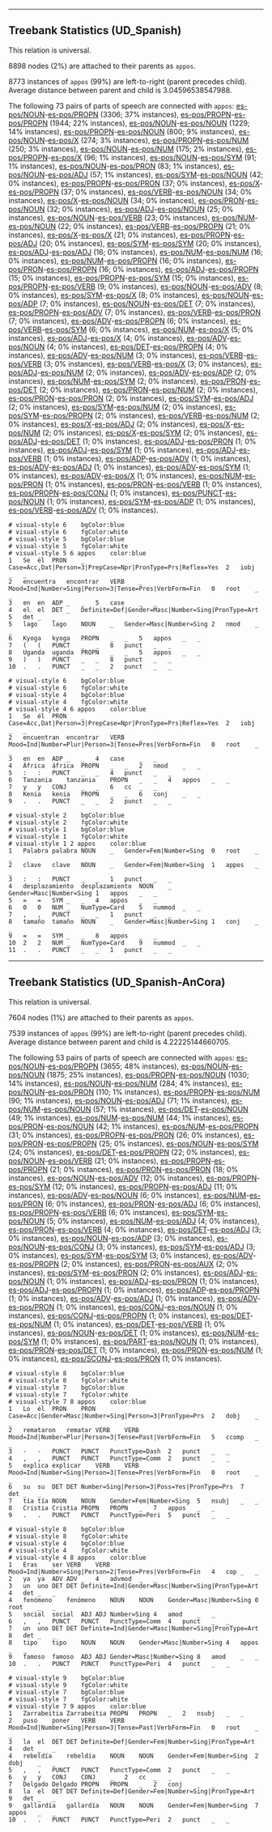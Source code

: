

--------------------------------------------------------------------------------

## Treebank Statistics (UD_Spanish)

This relation is universal.

8898 nodes (2%) are attached to their parents as `appos`.

8773 instances of `appos` (99%) are left-to-right (parent precedes child).
Average distance between parent and child is 3.04596538547988.

The following 73 pairs of parts of speech are connected with `appos`: [es-pos/NOUN]()-[es-pos/PROPN]() (3306; 37% instances), [es-pos/PROPN]()-[es-pos/PROPN]() (1944; 22% instances), [es-pos/NOUN]()-[es-pos/NOUN]() (1229; 14% instances), [es-pos/PROPN]()-[es-pos/NOUN]() (800; 9% instances), [es-pos/NOUN]()-[es-pos/X]() (274; 3% instances), [es-pos/PROPN]()-[es-pos/NUM]() (250; 3% instances), [es-pos/NOUN]()-[es-pos/NUM]() (175; 2% instances), [es-pos/PROPN]()-[es-pos/X]() (96; 1% instances), [es-pos/NOUN]()-[es-pos/SYM]() (91; 1% instances), [es-pos/NOUN]()-[es-pos/PRON]() (83; 1% instances), [es-pos/NOUN]()-[es-pos/ADJ]() (57; 1% instances), [es-pos/SYM]()-[es-pos/NOUN]() (42; 0% instances), [es-pos/PROPN]()-[es-pos/PRON]() (37; 0% instances), [es-pos/X]()-[es-pos/PROPN]() (37; 0% instances), [es-pos/VERB]()-[es-pos/NOUN]() (34; 0% instances), [es-pos/X]()-[es-pos/NOUN]() (34; 0% instances), [es-pos/PRON]()-[es-pos/NOUN]() (32; 0% instances), [es-pos/ADJ]()-[es-pos/NOUN]() (25; 0% instances), [es-pos/NOUN]()-[es-pos/VERB]() (23; 0% instances), [es-pos/NUM]()-[es-pos/NOUN]() (22; 0% instances), [es-pos/VERB]()-[es-pos/PROPN]() (21; 0% instances), [es-pos/X]()-[es-pos/X]() (21; 0% instances), [es-pos/PROPN]()-[es-pos/ADJ]() (20; 0% instances), [es-pos/SYM]()-[es-pos/SYM]() (20; 0% instances), [es-pos/ADJ]()-[es-pos/ADJ]() (16; 0% instances), [es-pos/NUM]()-[es-pos/NUM]() (16; 0% instances), [es-pos/NUM]()-[es-pos/PROPN]() (16; 0% instances), [es-pos/PRON]()-[es-pos/PROPN]() (16; 0% instances), [es-pos/ADJ]()-[es-pos/PROPN]() (15; 0% instances), [es-pos/PROPN]()-[es-pos/SYM]() (15; 0% instances), [es-pos/PROPN]()-[es-pos/VERB]() (9; 0% instances), [es-pos/NOUN]()-[es-pos/ADV]() (8; 0% instances), [es-pos/SYM]()-[es-pos/X]() (8; 0% instances), [es-pos/NOUN]()-[es-pos/ADP]() (7; 0% instances), [es-pos/NOUN]()-[es-pos/DET]() (7; 0% instances), [es-pos/PROPN]()-[es-pos/ADV]() (7; 0% instances), [es-pos/VERB]()-[es-pos/PRON]() (7; 0% instances), [es-pos/ADV]()-[es-pos/PROPN]() (6; 0% instances), [es-pos/VERB]()-[es-pos/SYM]() (6; 0% instances), [es-pos/NUM]()-[es-pos/X]() (5; 0% instances), [es-pos/ADJ]()-[es-pos/X]() (4; 0% instances), [es-pos/ADV]()-[es-pos/NOUN]() (4; 0% instances), [es-pos/DET]()-[es-pos/PROPN]() (4; 0% instances), [es-pos/ADV]()-[es-pos/NUM]() (3; 0% instances), [es-pos/VERB]()-[es-pos/VERB]() (3; 0% instances), [es-pos/VERB]()-[es-pos/X]() (3; 0% instances), [es-pos/ADJ]()-[es-pos/NUM]() (2; 0% instances), [es-pos/ADV]()-[es-pos/ADP]() (2; 0% instances), [es-pos/NUM]()-[es-pos/SYM]() (2; 0% instances), [es-pos/PRON]()-[es-pos/DET]() (2; 0% instances), [es-pos/PRON]()-[es-pos/NUM]() (2; 0% instances), [es-pos/PRON]()-[es-pos/PRON]() (2; 0% instances), [es-pos/SYM]()-[es-pos/ADJ]() (2; 0% instances), [es-pos/SYM]()-[es-pos/NUM]() (2; 0% instances), [es-pos/SYM]()-[es-pos/PROPN]() (2; 0% instances), [es-pos/VERB]()-[es-pos/NUM]() (2; 0% instances), [es-pos/X]()-[es-pos/ADJ]() (2; 0% instances), [es-pos/X]()-[es-pos/NUM]() (2; 0% instances), [es-pos/X]()-[es-pos/SYM]() (2; 0% instances), [es-pos/ADJ]()-[es-pos/DET]() (1; 0% instances), [es-pos/ADJ]()-[es-pos/PRON]() (1; 0% instances), [es-pos/ADJ]()-[es-pos/SYM]() (1; 0% instances), [es-pos/ADJ]()-[es-pos/VERB]() (1; 0% instances), [es-pos/ADP]()-[es-pos/ADV]() (1; 0% instances), [es-pos/ADV]()-[es-pos/ADJ]() (1; 0% instances), [es-pos/ADV]()-[es-pos/SYM]() (1; 0% instances), [es-pos/ADV]()-[es-pos/X]() (1; 0% instances), [es-pos/NUM]()-[es-pos/PRON]() (1; 0% instances), [es-pos/PRON]()-[es-pos/VERB]() (1; 0% instances), [es-pos/PROPN]()-[es-pos/CONJ]() (1; 0% instances), [es-pos/PUNCT]()-[es-pos/NOUN]() (1; 0% instances), [es-pos/SYM]()-[es-pos/ADP]() (1; 0% instances), [es-pos/VERB]()-[es-pos/ADV]() (1; 0% instances).


~~~ conllu
# visual-style 6	bgColor:blue
# visual-style 6	fgColor:white
# visual-style 5	bgColor:blue
# visual-style 5	fgColor:white
# visual-style 5 6 appos	color:blue
1	Se	él	PRON	_	Case=Acc,Dat|Person=3|PrepCase=Npr|PronType=Prs|Reflex=Yes	2	iobj	_	_
2	encuentra	encontrar	VERB	_	Mood=Ind|Number=Sing|Person=3|Tense=Pres|VerbForm=Fin	0	root	_	_
3	en	en	ADP	_	_	5	case	_	_
4	el	el	DET	_	Definite=Def|Gender=Masc|Number=Sing|PronType=Art	5	det	_	_
5	lago	lago	NOUN	_	Gender=Masc|Number=Sing	2	nmod	_	_
6	Kyoga	kyoga	PROPN	_	_	5	appos	_	_
7	(	(	PUNCT	_	_	8	punct	_	_
8	Uganda	uganda	PROPN	_	_	5	appos	_	_
9	)	)	PUNCT	_	_	8	punct	_	_
10	.	.	PUNCT	_	_	2	punct	_	_

~~~


~~~ conllu
# visual-style 6	bgColor:blue
# visual-style 6	fgColor:white
# visual-style 4	bgColor:blue
# visual-style 4	fgColor:white
# visual-style 4 6 appos	color:blue
1	Se	él	PRON	_	Case=Acc,Dat|Person=3|PrepCase=Npr|PronType=Prs|Reflex=Yes	2	iobj	_	_
2	encuentran	encontrar	VERB	_	Mood=Ind|Number=Plur|Person=3|Tense=Pres|VerbForm=Fin	0	root	_	_
3	en	en	ADP	_	_	4	case	_	_
4	África	áfrica	PROPN	_	_	2	nmod	_	_
5	:	:	PUNCT	_	_	4	punct	_	_
6	Tanzania	tanzania	PROPN	_	_	4	appos	_	_
7	y	y	CONJ	_	_	6	cc	_	_
8	Kenia	kenia	PROPN	_	_	6	conj	_	_
9	.	.	PUNCT	_	_	2	punct	_	_

~~~


~~~ conllu
# visual-style 2	bgColor:blue
# visual-style 2	fgColor:white
# visual-style 1	bgColor:blue
# visual-style 1	fgColor:white
# visual-style 1 2 appos	color:blue
1	Palabra	palabra	NOUN	_	Gender=Fem|Number=Sing	0	root	_	_
2	clave	clave	NOUN	_	Gender=Fem|Number=Sing	1	appos	_	_
3	:	:	PUNCT	_	_	1	punct	_	_
4	desplazamiento	desplazamiento	NOUN	_	Gender=Masc|Number=Sing	1	appos	_	_
5	=	=	SYM	_	_	4	appos	_	_
6	0	0	NUM	_	NumType=Card	5	nummod	_	_
7	,	,	PUNCT	_	_	1	punct	_	_
8	tamaño	tamaño	NOUN	_	Gender=Masc|Number=Sing	1	conj	_	_
9	=	=	SYM	_	_	8	appos	_	_
10	2	2	NUM	_	NumType=Card	9	nummod	_	_
11	.	.	PUNCT	_	_	1	punct	_	_

~~~




--------------------------------------------------------------------------------

## Treebank Statistics (UD_Spanish-AnCora)

This relation is universal.

7604 nodes (1%) are attached to their parents as `appos`.

7539 instances of `appos` (99%) are left-to-right (parent precedes child).
Average distance between parent and child is 4.22225144660705.

The following 53 pairs of parts of speech are connected with `appos`: [es-pos/NOUN]()-[es-pos/PROPN]() (3655; 48% instances), [es-pos/NOUN]()-[es-pos/NOUN]() (1875; 25% instances), [es-pos/PROPN]()-[es-pos/NOUN]() (1030; 14% instances), [es-pos/NOUN]()-[es-pos/NUM]() (284; 4% instances), [es-pos/NOUN]()-[es-pos/PRON]() (110; 1% instances), [es-pos/PROPN]()-[es-pos/NUM]() (90; 1% instances), [es-pos/NOUN]()-[es-pos/ADJ]() (71; 1% instances), [es-pos/NUM]()-[es-pos/NOUN]() (57; 1% instances), [es-pos/DET]()-[es-pos/NOUN]() (49; 1% instances), [es-pos/NUM]()-[es-pos/NUM]() (44; 1% instances), [es-pos/PRON]()-[es-pos/NOUN]() (42; 1% instances), [es-pos/NUM]()-[es-pos/PROPN]() (31; 0% instances), [es-pos/PROPN]()-[es-pos/PRON]() (26; 0% instances), [es-pos/PRON]()-[es-pos/PROPN]() (25; 0% instances), [es-pos/NOUN]()-[es-pos/SYM]() (24; 0% instances), [es-pos/DET]()-[es-pos/PROPN]() (22; 0% instances), [es-pos/NOUN]()-[es-pos/VERB]() (21; 0% instances), [es-pos/PROPN]()-[es-pos/PROPN]() (21; 0% instances), [es-pos/PRON]()-[es-pos/PRON]() (18; 0% instances), [es-pos/NOUN]()-[es-pos/ADV]() (12; 0% instances), [es-pos/PROPN]()-[es-pos/SYM]() (12; 0% instances), [es-pos/PROPN]()-[es-pos/ADJ]() (11; 0% instances), [es-pos/ADV]()-[es-pos/NOUN]() (6; 0% instances), [es-pos/NUM]()-[es-pos/PRON]() (6; 0% instances), [es-pos/PRON]()-[es-pos/ADJ]() (6; 0% instances), [es-pos/PROPN]()-[es-pos/VERB]() (6; 0% instances), [es-pos/SYM]()-[es-pos/NOUN]() (5; 0% instances), [es-pos/NUM]()-[es-pos/ADJ]() (4; 0% instances), [es-pos/PRON]()-[es-pos/VERB]() (4; 0% instances), [es-pos/DET]()-[es-pos/ADJ]() (3; 0% instances), [es-pos/NOUN]()-[es-pos/ADP]() (3; 0% instances), [es-pos/NOUN]()-[es-pos/CONJ]() (3; 0% instances), [es-pos/SYM]()-[es-pos/ADJ]() (3; 0% instances), [es-pos/SYM]()-[es-pos/SYM]() (3; 0% instances), [es-pos/ADV]()-[es-pos/PROPN]() (2; 0% instances), [es-pos/PRON]()-[es-pos/AUX]() (2; 0% instances), [es-pos/SYM]()-[es-pos/PRON]() (2; 0% instances), [es-pos/ADJ]()-[es-pos/NOUN]() (1; 0% instances), [es-pos/ADJ]()-[es-pos/PRON]() (1; 0% instances), [es-pos/ADJ]()-[es-pos/PROPN]() (1; 0% instances), [es-pos/ADP]()-[es-pos/PROPN]() (1; 0% instances), [es-pos/ADV]()-[es-pos/ADJ]() (1; 0% instances), [es-pos/ADV]()-[es-pos/PRON]() (1; 0% instances), [es-pos/CONJ]()-[es-pos/NOUN]() (1; 0% instances), [es-pos/CONJ]()-[es-pos/PROPN]() (1; 0% instances), [es-pos/DET]()-[es-pos/NUM]() (1; 0% instances), [es-pos/DET]()-[es-pos/VERB]() (1; 0% instances), [es-pos/NOUN]()-[es-pos/DET]() (1; 0% instances), [es-pos/NUM]()-[es-pos/SYM]() (1; 0% instances), [es-pos/PART]()-[es-pos/NOUN]() (1; 0% instances), [es-pos/PRON]()-[es-pos/DET]() (1; 0% instances), [es-pos/PRON]()-[es-pos/NUM]() (1; 0% instances), [es-pos/SCONJ]()-[es-pos/PRON]() (1; 0% instances).


~~~ conllu
# visual-style 8	bgColor:blue
# visual-style 8	fgColor:white
# visual-style 7	bgColor:blue
# visual-style 7	fgColor:white
# visual-style 7 8 appos	color:blue
1	Lo	él	PRON	PRON	Case=Acc|Gender=Masc|Number=Sing|Person=3|PronType=Prs	2	dobj	_	_
2	remataron	rematar	VERB	VERB	Mood=Ind|Number=Plur|Person=3|Tense=Past|VerbForm=Fin	5	ccomp	_	_
3	-	-	PUNCT	PUNCT	PunctType=Dash	2	punct	_	_
4	,	,	PUNCT	PUNCT	PunctType=Comm	2	punct	_	_
5	explica	explicar	VERB	VERB	Mood=Ind|Number=Sing|Person=3|Tense=Pres|VerbForm=Fin	0	root	_	_
6	su	su	DET	DET	Number=Sing|Person=3|Poss=Yes|PronType=Prs	7	det	_	_
7	tía	tía	NOUN	NOUN	Gender=Fem|Number=Sing	5	nsubj	_	_
8	Cristia	Cristia	PROPN	PROPN	_	7	appos	_	_
9	.	.	PUNCT	PUNCT	PunctType=Peri	5	punct	_	_

~~~


~~~ conllu
# visual-style 8	bgColor:blue
# visual-style 8	fgColor:white
# visual-style 4	bgColor:blue
# visual-style 4	fgColor:white
# visual-style 4 8 appos	color:blue
1	Eras	ser	VERB	VERB	Mood=Ind|Number=Sing|Person=2|Tense=Pres|VerbForm=Fin	4	cop	_	_
2	ya	ya	ADV	ADV	_	4	advmod	_	_
3	un	uno	DET	DET	Definite=Ind|Gender=Masc|Number=Sing|PronType=Art	4	det	_	_
4	fenómeno	fenómeno	NOUN	NOUN	Gender=Masc|Number=Sing	0	root	_	_
5	social	social	ADJ	ADJ	Number=Sing	4	amod	_	_
6	,	,	PUNCT	PUNCT	PunctType=Comm	4	punct	_	_
7	un	uno	DET	DET	Definite=Ind|Gender=Masc|Number=Sing|PronType=Art	8	det	_	_
8	tipo	tipo	NOUN	NOUN	Gender=Masc|Number=Sing	4	appos	_	_
9	famoso	famoso	ADJ	ADJ	Gender=Masc|Number=Sing	8	amod	_	_
10	.	.	PUNCT	PUNCT	PunctType=Peri	4	punct	_	_

~~~


~~~ conllu
# visual-style 9	bgColor:blue
# visual-style 9	fgColor:white
# visual-style 7	bgColor:blue
# visual-style 7	fgColor:white
# visual-style 7 9 appos	color:blue
1	Zarrabeitia	Zarrabeitia	PROPN	PROPN	_	2	nsubj	_	_
2	puso	poner	VERB	VERB	Mood=Ind|Number=Sing|Person=3|Tense=Past|VerbForm=Fin	0	root	_	_
3	la	el	DET	DET	Definite=Def|Gender=Fem|Number=Sing|PronType=Art	4	det	_	_
4	rebeldía	rebeldía	NOUN	NOUN	Gender=Fem|Number=Sing	2	dobj	_	_
5	,	,	PUNCT	PUNCT	PunctType=Comm	2	punct	_	_
6	y	y	CONJ	CONJ	_	2	cc	_	_
7	Delgado	Delgado	PROPN	PROPN	_	2	conj	_	_
8	la	el	DET	DET	Definite=Def|Gender=Fem|Number=Sing|PronType=Art	9	det	_	_
9	gallardía	gallardía	NOUN	NOUN	Gender=Fem|Number=Sing	7	appos	_	_
10	.	.	PUNCT	PUNCT	PunctType=Peri	2	punct	_	_

~~~


